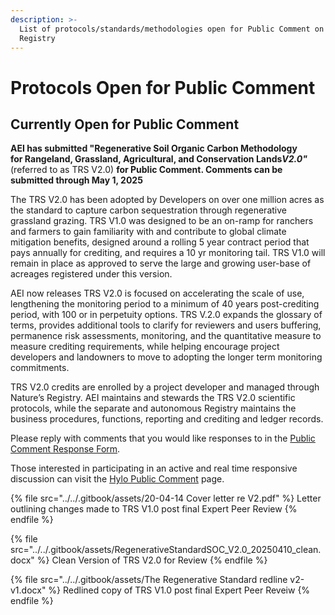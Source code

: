 ```yaml
---
description: >-
  List of protocols/standards/methodologies open for Public Comment on Regen
  Registry
---
```


# Protocols Open for Public Comment

## **Currently Open for Public Comment**

**AEI has submitted "Regenerative Soil Organic Carbon Methodology**\
**for Rangeland, Grassland, Agricultural, and Conservation Lands**_**V2.0"**_ (referred to as TRS V2.0) **for Public Comment.  Comments can be submitted through May 1, 2025**

The TRS V2.0 has been adopted by Developers on over one million acres as the standard to capture carbon sequestration through regenerative grassland grazing. TRS V1.0 was designed to be an on-ramp for ranchers and farmers to gain familiarity with and contribute to global climate mitigation benefits, designed around a rolling 5 year contract period that pays annually for crediting, and requires a 10 yr monitoring tail. TRS V1.0 will remain in place as approved to serve the large and growing user-base of acreages registered under this version.

AEI now releases TRS V2.0 is focused on accelerating the scale of use, lengthening the monitoring period to a minimum of 40 years post-crediting period, with 100 or in perpetuity options. TRS V.2.0 expands the glossary of terms, provides additional tools to clarify for reviewers and users buffering, permanence risk assessments, monitoring, and the quantitative measure to measure crediting requirements, while helping encourage project developers and landowners to move to adopting the longer term monitoring commitments.

TRS V2.0 credits are enrolled by a project developer and managed through Nature’s Registry. AEI maintains and stewards the TRS V2.0 scientific protocols, while the separate and autonomous Registry maintains the business procedures, functions, reporting and crediting and ledger records.



Please reply with comments that you would like responses to in the [Public Comment Response Form](https://airtable.com/appzrw40tJdLBM2RS/shrHn8lLVSSftTQP6).

Those interested in participating in an active and real time responsive discussion can visit the [Hylo Public Comment](https://www.hylo.com/groups/regen-methodology-development/events/post/86351) page.

{% file src="../../.gitbook/assets/20-04-14 Cover letter re V2.pdf" %}
Letter outlining changes made to TRS V1.0 post final Expert Peer Review
{% endfile %}

{% file src="../../.gitbook/assets/RegenerativeStandardSOC_V2.0_20250410_clean.docx" %}
Clean Version of TRS V2.0 for Review
{% endfile %}

{% file src="../../.gitbook/assets/The Regenerative Standard redline v2-v1.docx" %}
Redlined copy of TRS V1.0 post final Expert Peer Reveiw
{% endfile %}
